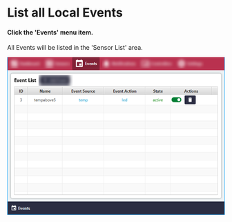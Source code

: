 # List all Local Events

#### Click the 'Events' menu item.
All Events will be listed in the 'Sensor List' area.

![Screenshot](../images/list-all-local-events-1.png)
